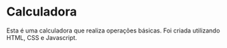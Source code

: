 # Calculadora
Esta é uma calculadora que realiza operações básicas. Foi criada utilizando HTML, CSS e Javascript.

